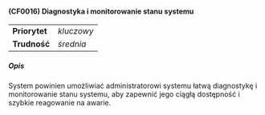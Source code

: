 #### (CF0016) Diagnostyka i monitorowanie stanu systemu

|               |            |
|---------------|------------|
| **Priorytet** | _kluczowy_ |
| **Trudność**  | _średnia_  |

##### Opis

System powinien umożliwiać administratorowi systemu łatwą diagnostykę i monitorowanie stanu systemu, aby zapewnić jego ciągłą dostępność i szybkie reagowanie na awarie.
